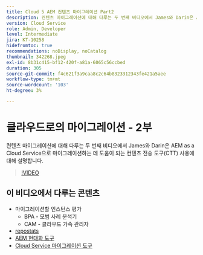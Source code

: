 ```yaml
---
title: Cloud 5 AEM 컨텐츠 마이그레이션 Part2
description: 컨텐츠 마이그레이션에 대해 다루는 두 번째 비디오에서 James와 Darin은 AEM as a Cloud Service으로 마이그레이션하는 데 도움이 되는 컨텐츠 전송 도구(CTT) 사용에 대해 설명합니다.
version: Cloud Service
role: Admin, Developer
level: Intermediate
jira: KT-10258
hidefromtoc: true
recommendations: noDisplay, noCatalog
thumbnail: 342268.jpeg
exl-id: 8b31c415-bf12-420f-a81a-6065c56ccbed
duration: 305
source-git-commit: f4c621f3a9caa8c2c64b8323312343fe421a5aee
workflow-type: tm+mt
source-wordcount: '103'
ht-degree: 3%

---
```


# 클라우드로의 마이그레이션 - 2부

컨텐츠 마이그레이션에 대해 다루는 두 번째 비디오에서 James와 Darin은 AEM as a Cloud Service으로 마이그레이션하는 데 도움이 되는 컨텐츠 전송 도구(CTT) 사용에 대해 설명합니다.

>[!VIDEO](https://video.tv.adobe.com/v/342268?quality=12&learn=on)

## 이 비디오에서 다루는 콘텐츠

+ 마이그레이션할 인스턴스 평가
   + BPA - 모범 사례 분석기
   + CAM - 클라우드 가속 관리자
+ [repostats](https://github.com/chetanmeh/oak-console-scripts/tree/master/src/main/groovy/repostats)
+ [AEM 현대화 도구](https://opensource.adobe.com/aem-modernize-tools/)
+ [Cloud Service 마이그레이션 도구](https://github.com/adobe/aem-cloud-service-source-migration)
